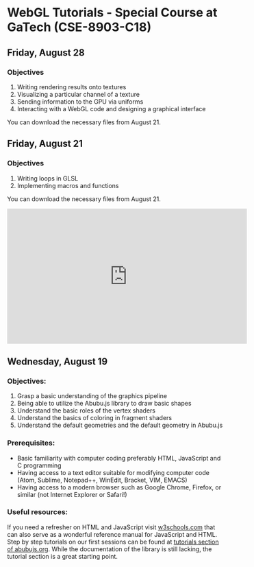 # WebGL Tutorials - Special Course at GaTech (CSE-8903-C18)



## Friday, August 28

### Objectives
1. Writing rendering results onto textures
1. Visualizing a particular channel of a texture
1. Sending information to the GPU via uniforms
1. Interacting with a WebGL code and designing a graphical interface

You can download the necessary files from August 21.

## Friday, August 21

### Objectives
1. Writing loops in GLSL
1. Implementing macros and functions

You can download the necessary files from August 21.

<iframe width="560" height="315" src="https://www.youtube.com/embed/xsIviCqEbL0" frameborder="0" allow="accelerometer; autoplay; encrypted-media; gyroscope; picture-in-picture" allowfullscreen></iframe>

## Wednesday, August 19 

### Objectives:
 1. Grasp a basic understanding of the graphics pipeline
 1. Being able to utilize the Abubu.js library to draw basic shapes
 1. Understand the basic roles of the vertex shaders
 1. Understand the basics of coloring in fragment shaders
 1. Understand the default geometries and the default geometry in Abubu.js

### Prerequisites:
- Basic familiarity with computer coding preferably HTML, JavaScript and C programming
- Having access to a text editor suitable for modifying computer code (Atom, Sublime, Notepad++, WinEdit, Bracket, VIM, EMACS)
- Having access to a modern browser such as Google Chrome, Firefox, or similar (not Internet Explorer or Safari!)

### Useful resources:
If you need a refresher on HTML and JavaScript visit [w3schools.com](https://w3schools.com) that can also serve as a wonderful reference manual for JavaScript and HTML.
Step by step tutorials on our first sessions can be found at [tutorials section of abubujs.org](https://www.abubujs.org/learning/tutorials/?help=doc). While the documentation of the library is still lacking, the tutorial section is a great starting point.
